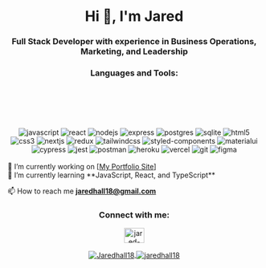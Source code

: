 <h1 align="center">Hi 👋, I'm Jared</h1>
<h3 align="center">Full Stack Developer with experience in Business Operations, Marketing, and Leadership </h3>

<h3 align="center">Languages and Tools:</h3>

<div align="center" style="margin:100px 0 0 0;">
  <img src="https://img.shields.io/badge/javascript-%23323330.svg?style=for-the-badge&logo=javascript&logoColor=%23F7DF1E" alt="javascript" />
  <img src="https://img.shields.io/badge/react-%2320232a.svg?style=for-the-badge&logo=react&logoColor=%2361DAFB" alt="react" />
  <img src="https://img.shields.io/badge/node.js-%2343853D.svg?style=for-the-badge&logo=node.js&logoColor=white" alt="nodejs" />
  <img src="https://img.shields.io/badge/express.js-%23404d59.svg?style=for-the-badge&logo=express&logoColor=%2361DAFB" alt="express" />
  <img src="https://img.shields.io/badge/PostgreSQL-316192?style=for-the-badge&logo=postgresql&logoColor=white" alt="postgres" />
  <img src="https://img.shields.io/badge/SQLite-07405E?style=for-the-badge&logo=sqlite&logoColor=white" alt="sqlite" />
  <img src="https://img.shields.io/badge/html5-%23E34F26.svg?style=for-the-badge&logo=html5&logoColor=white" alt="html5" />
  <img src="https://img.shields.io/badge/css3-%231572B6.svg?style=for-the-badge&logo=css3&logoColor=white" alt="css3" />
  <img src="https://img.shields.io/badge/next.js-000000?style=for-the-badge&logo=nextdotjs&logoColor=white" alt="nextjs" />
  <img src="https://img.shields.io/badge/redux-%23593d88.svg?style=for-the-badge&logo=redux&logoColor=white" alt="redux" />
  <img src="https://img.shields.io/badge/Tailwind_CSS-38B2AC?style=for-the-badge&logo=tailwind-css&logoColor=white" alt="tailwindcss" />
  <img src="https://img.shields.io/badge/styled--components-DB7093?style=for-the-badge&logo=styled-components&logoColor=white" alt="styled-components" />
  <img src="https://img.shields.io/badge/Material%20UI-007FFF?style=for-the-badge&logo=mui&logoColor=white" alt="materialui" />
  <img src="https://img.shields.io/badge/Cypress-17202C?style=for-the-badge&logo=cypress&logoColor=white" alt="cypress" />
  <img src="https://img.shields.io/badge/-jest-%23C21325?style=for-the-badge&logo=jest&logoColor=white" alt="jest" />
  <img src="https://img.shields.io/badge/Postman-FF6C37?style=for-the-badge&logo=postman&logoColor=red" alt="postman" />
  <img src="https://img.shields.io/badge/Heroku-430098?style=for-the-badge&logo=heroku&logoColor=white" alt="heroku" />
  <img src="https://img.shields.io/badge/Vercel-000000?style=for-the-badge&logo=vercel&logoColor=white" alt="vercel" />
  <img src="https://img.shields.io/badge/GIT-E44C30?style=for-the-badge&logo=git&logoColor=white" alt="git" />
  <img src="https://img.shields.io/badge/Figma-F24E1E?style=for-the-badge&logo=figma&logoColor=white" alt="figma" />
</div>

<br>

  <div align="left">
 🔭 I’m currently working on [<a href="https://www.jaredhall.tech/" target="_blank">My Portfolio Site</a>]
 
 <br> 
 🌱 I’m currently learning **JavaScript, React, and TypeScript**
  
 📫 How to reach me **jaredhall18@gmail.com**
  <br>
<!--  📄 See my [<a href="https://docs.google.com/document/d/1vbSCKoytNAJMswwgjkwpdqm7ZrWGkSSRJ6e0YLUdcIs/edit?usp=sharing" target="_blank">My Resume</a>] -->
  </div>


<h3 align="center">Connect with me:</h3>
<p align="center">
<a href="https://linkedin.com/in/jared-hall-4144b7ab" target="blank"><img align="center" src="https://raw.githubusercontent.com/rahuldkjain/github-profile-readme-generator/master/src/images/icons/Social/linked-in-alt.svg" alt="jared-hall-4144b7ab" height="30" width="40" /></a>
</p>
<div align="center">
  <a href="https://github.com/jaredhall18/">
    <img align="center" src="https://github-readme-stats.vercel.app/api?username=jaredhall18&show_icons=true&theme=dracula&hide=stars,issues&line_height=30&hide_rank=true" alt="Jaredhall18" />
  </a>
  <a href="https://github.com/jaredhall18/" align="center">
    <img align="center" src="https://github-readme-stats.vercel.app/api/top-langs?username=jaredhall18&show_icons=true&locale=en&layout=compact&theme=dracula" alt="jaredhall18" />
  </a>
</div>





<!--
**Jaredhall18/jaredhall18** is a ✨ _special_ ✨ repository because its `README.md` (this file) appears on your GitHub profile.

Here are some ideas to get you started:

- 🔭 I’m currently working on ...
- 🌱 I’m currently learning ...
- 👯 I’m looking to collaborate on ...
- 🤔 I’m looking for help with ...
- 💬 Ask me about ...
- 📫 How to reach me: ...
- 😄 Pronouns: ...
- ⚡ Fun fact: ...

Badges: https://github.com/alexandresanlim/Badges4-README.md-Profile
-->
